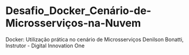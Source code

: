 # Desafio_Docker_Cenário-de-Microsserviços-na-Nuvem
Docker: Utilização prática no cenário de Microsserviços Denilson Bonatti, Instrutor - Digital Innovation One
